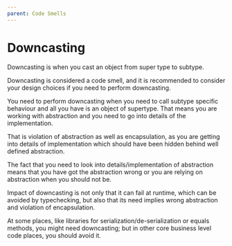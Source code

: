 ```yaml
---
parent: Code Smells
---
```


# Downcasting
Downcasting is when you cast an object from super type to subtype. 

Downcasting is considered a code smell, and it is recommended to consider your design choices if you need to perform downcasting.

You need to perform downcasting when you need to call subtype specific behaviour and all you have is an object of supertype.
That means you are working with abstraction and you need to go into details of the implementation.

That is violation of abstraction as well as encapsulation, as you are getting into details of implementation which should have been hidden behind well defined abstraction.


The fact that you need to look into details/implementation of abstraction means that you have got the abstraction wrong or you are relying on abstraction when you should not be.

Impact of downcasting is not only that it can fail at runtime, which can be avoided by typechecking, but also that its need implies wrong abstraction and violation of encapsulation.

At some places, like libraries for serialization/de-serialization or equals methods, you might need downcasting; but in other core business level code places, you should avoid it.

